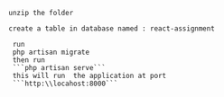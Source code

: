 ```
unzip the folder

create a table in database named : react-assignment

 run
 php artisan migrate
 then run 
 ```php artisan serve```
 this will run  the application at port 
 ```http:\\locahost:8000```
 ```
 

